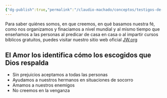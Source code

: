 ```yaml
---
{"dg-publish":true,"permalink":"/claudio-machado/conceptos/testigos-de-jehova/"}
---
```


Para saber quiénes somos, en que creemos, en qué basamos nuestra fé, como nos organizamos y finaciamos a nivel mundial y al mismo tiempo que enseñamos a las personas al predicar de casa en casa o al impartir cursos bíblicos gratuitos, puedes visitar nuestro sitio web oficial [JW.org](https://www.jw.org/es/)

## El Amor los identifica cómo los escogidos que Dios respalda
- Sin prejuicios aceptamos a todas las personas 
- Ayudamos a nuestros hermanos en situaciones de socorro 
- Amamos a nuestros enemigos 
- No creemos en la venganza 
